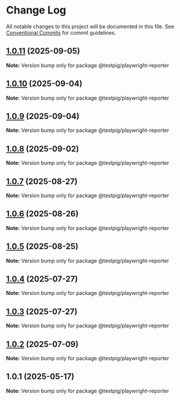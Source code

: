 # Change Log

All notable changes to this project will be documented in this file.
See [Conventional Commits](https://conventionalcommits.org) for commit guidelines.

## [1.0.11](https://github.com/testpig-io/node-reporters/compare/@testpig/playwright-reporter@1.0.10...@testpig/playwright-reporter@1.0.11) (2025-09-05)

**Note:** Version bump only for package @testpig/playwright-reporter





## [1.0.10](https://github.com/testpig-io/node-reporters/compare/@testpig/playwright-reporter@1.0.9...@testpig/playwright-reporter@1.0.10) (2025-09-04)

**Note:** Version bump only for package @testpig/playwright-reporter





## [1.0.9](https://github.com/testpig-io/node-reporters/compare/@testpig/playwright-reporter@1.0.8...@testpig/playwright-reporter@1.0.9) (2025-09-04)

**Note:** Version bump only for package @testpig/playwright-reporter





## [1.0.8](https://github.com/testpig-io/node-reporters/compare/@testpig/playwright-reporter@1.0.7...@testpig/playwright-reporter@1.0.8) (2025-09-02)

**Note:** Version bump only for package @testpig/playwright-reporter





## [1.0.7](https://github.com/testpig-io/node-reporters/compare/@testpig/playwright-reporter@1.0.6...@testpig/playwright-reporter@1.0.7) (2025-08-27)

**Note:** Version bump only for package @testpig/playwright-reporter





## [1.0.6](https://github.com/testpig-io/node-reporters/compare/@testpig/playwright-reporter@1.0.5...@testpig/playwright-reporter@1.0.6) (2025-08-26)

**Note:** Version bump only for package @testpig/playwright-reporter





## [1.0.5](https://github.com/testpig-io/node-reporters/compare/@testpig/playwright-reporter@1.0.4...@testpig/playwright-reporter@1.0.5) (2025-08-25)

**Note:** Version bump only for package @testpig/playwright-reporter





## [1.0.4](https://github.com/testpig-io/node-reporters/compare/@testpig/playwright-reporter@1.0.2...@testpig/playwright-reporter@1.0.4) (2025-07-27)

**Note:** Version bump only for package @testpig/playwright-reporter





## [1.0.3](https://github.com/testpig-io/node-reporters/compare/@testpig/playwright-reporter@1.0.2...@testpig/playwright-reporter@1.0.3) (2025-07-27)

**Note:** Version bump only for package @testpig/playwright-reporter





## [1.0.2](https://github.com/testpig-io/node-reporters/compare/@testpig/playwright-reporter@1.0.1...@testpig/playwright-reporter@1.0.2) (2025-07-09)

**Note:** Version bump only for package @testpig/playwright-reporter





## 1.0.1 (2025-05-17)

**Note:** Version bump only for package @testpig/playwright-reporter
